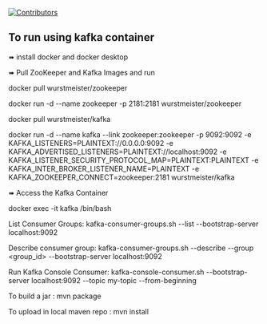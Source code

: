 [![Contributors](https://img.shields.io/github/contributors/vipi-n/kafka-container.svg)](https://github.com/username/repository/graphs/contributors)


## To run using kafka container 
➠ install docker and docker desktop

➠ Pull ZooKeeper and Kafka Images and run

   docker pull wurstmeister/zookeeper
   
   docker run -d --name zookeeper -p 2181:2181 wurstmeister/zookeeper
   
   docker pull wurstmeister/kafka
   
   docker run -d --name kafka --link zookeeper:zookeeper -p 9092:9092 -e KAFKA_LISTENERS=PLAINTEXT://0.0.0.0:9092 -e KAFKA_ADVERTISED_LISTENERS=PLAINTEXT://localhost:9092 -e 
   KAFKA_LISTENER_SECURITY_PROTOCOL_MAP=PLAINTEXT:PLAINTEXT -e KAFKA_INTER_BROKER_LISTENER_NAME=PLAINTEXT -e KAFKA_ZOOKEEPER_CONNECT=zookeeper:2181 wurstmeister/kafka

➠ Access the Kafka Container

   docker exec -it kafka /bin/bash
   
   List Consumer Groups:
   kafka-consumer-groups.sh --list --bootstrap-server localhost:9092
   
   Describe consumer group:
   kafka-consumer-groups.sh --describe --group <group_id> --bootstrap-server localhost:9092
   
   Run Kafka Console Consumer:
   kafka-console-consumer.sh --bootstrap-server localhost:9092 --topic my-topic --from-beginning

   To build a jar : mvn package
   
   To upload in local maven repo : mvn install


